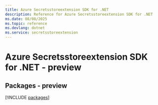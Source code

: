 ```yaml
---
title: Azure Secretsstoreextension SDK for .NET
description: Reference for Azure Secretsstoreextension SDK for .NET
ms.date: 08/08/2025
ms.topic: reference
ms.devlang: dotnet
ms.service: secretsstoreextension
---
```

# Azure Secretsstoreextension SDK for .NET - preview
## Packages - preview
[!INCLUDE [packages](secretsstoreextension-index.md)]